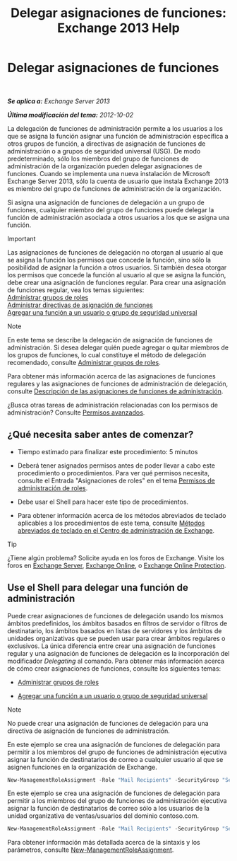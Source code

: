 ﻿---
title: 'Delegar asignaciones de funciones: Exchange 2013 Help'
TOCTitle: Delegar asignaciones de funciones
ms:assetid: ed2d00d9-90c9-49dc-ab8a-cd791569aeed
ms:mtpsurl: https://technet.microsoft.com/es-es/library/Dd351237(v=EXCHG.150)
ms:contentKeyID: 49895997
ms.date: 04/23/2018
mtps_version: v=EXCHG.150
ms.translationtype: HT
---

# Delegar asignaciones de funciones

 

_**Se aplica a:** Exchange Server 2013_

_**Última modificación del tema:** 2012-10-02_

La delegación de funciones de administración permite a los usuarios a los que se asigna la función asignar una función de administración específica a otros grupos de función, a directivas de asignación de funciones de administración o a grupos de seguridad universal (USG). De modo predeterminado, sólo los miembros del grupo de funciones de administración de la organización pueden delegar asignaciones de funciones. Cuando se implementa una nueva instalación de Microsoft Exchange Server 2013, sólo la cuenta de usuario que instala Exchange 2013 es miembro del grupo de funciones de administración de la organización.

Si asigna una asignación de funciones de delegación a un grupo de funciones, cualquier miembro del grupo de funciones puede delegar la función de administración asociada a otros usuarios a los que se asigna una función.


> [!IMPORTANT]
> Las asignaciones de funciones de delegación no otorgan al usuario al que se asigna la función los permisos que concede la función, sino sólo la posibilidad de asignar la función a otros usuarios. Si también desea otorgar los permisos que concede la función al usuario al que se asigna la función, debe crear una asignación de funciones regular. Para crear una asignación de funciones regular, vea los temas siguientes:<BR><A href="manage-role-groups-exchange-2013-help.md">Administrar grupos de roles</A><BR><A href="manage-role-assignment-policies-exchange-2013-help.md">Administrar directivas de asignación de funciones</A><BR><A href="add-a-role-to-a-user-or-usg-exchange-2013-help.md">Agregar una función a un usuario o grupo de seguridad universal</A>




> [!NOTE]
> En este tema se describe la delegación de asignación de funciones de administración. Si desea delegar quién puede agregar o quitar miembros de los grupos de funciones, lo cual constituye el método de delegación recomendado, consulte <A href="manage-role-groups-exchange-2013-help.md">Administrar grupos de roles</A>.



Para obtener más información acerca de las asignaciones de funciones regulares y las asignaciones de funciones de administración de delegación, consulte [Descripción de las asignaciones de funciones de administración](understanding-management-role-assignments-exchange-2013-help.md).

¿Busca otras tareas de administración relacionadas con los permisos de administración? Consulte [Permisos avanzados](advanced-permissions-exchange-2013-help.md).

## ¿Qué necesita saber antes de comenzar?

  - Tiempo estimado para finalizar este procedimiento: 5 minutos

  - Deberá tener asignados permisos antes de poder llevar a cabo este procedimiento o procedimientos. Para ver qué permisos necesita, consulte el Entrada "Asignaciones de roles" en el tema [Permisos de administración de roles](role-management-permissions-exchange-2013-help.md).

  - Debe usar el Shell para hacer este tipo de procedimientos.

  - Para obtener información acerca de los métodos abreviados de teclado aplicables a los procedimientos de este tema, consulte [Métodos abreviados de teclado en el Centro de administración de Exchange](keyboard-shortcuts-in-the-exchange-admin-center-exchange-online-protection-help.md).


> [!TIP]
> ¿Tiene algún problema? Solicite ayuda en los foros de Exchange. Visite los foros en <A href="https://go.microsoft.com/fwlink/p/?linkid=60612">Exchange Server</A>, <A href="https://go.microsoft.com/fwlink/p/?linkid=267542">Exchange Online</A>, o <A href="https://go.microsoft.com/fwlink/p/?linkid=285351">Exchange Online Protection</A>.



## Use el Shell para delegar una función de administración

Puede crear asignaciones de funciones de delegación usando los mismos ámbitos predefinidos, los ámbitos basados en filtros de servidor o filtros de destinatario, los ámbitos basados en listas de servidores y los ámbitos de unidades organizativas que se pueden usar para crear ámbitos regulares o exclusivos. La única diferencia entre crear una asignación de funciones regular y una asignación de funciones de delegación es la incorporación del modificador *Delegating* al comando. Para obtener más información acerca de cómo crear asignaciones de funciones, consulte los siguientes temas:

  - [Administrar grupos de roles](manage-role-groups-exchange-2013-help.md)

  - [Agregar una función a un usuario o grupo de seguridad universal](add-a-role-to-a-user-or-usg-exchange-2013-help.md)


> [!NOTE]
> No puede crear una asignación de funciones de delegación para una directiva de asignación de funciones de administración.



En este ejemplo se crea una asignación de funciones de delegación para permitir a los miembros del grupo de funciones de administración ejecutiva asignar la función de destinatarios de correo a cualquier usuario al que se asignen funciones en la organización de Exchange.

  ```powershell
  New-ManagementRoleAssignment -Role "Mail Recipients" -SecurityGroup "Senior Admins" -Name "Mail Recipients_Senior Admin - Delegate" -Delegating
  ```

En este ejemplo se crea una asignación de funciones de delegación para permitir a los miembros del grupo de funciones de administración ejecutiva asignar la función de destinatarios de correo sólo a los usuarios de la unidad organizativa de ventas/usuarios del dominio contoso.com.

  ```powershell
  New-ManagementRoleAssignment -Role "Mail Recipients" -SecurityGroup "Senior Admins" -Name "Mail Recipients_Senior Admins - Delegate" -RecipientOrganizationalUnitScope contoso.com/sales/users -Delegating
  ```

Para obtener información más detallada acerca de la sintaxis y los parámetros, consulte [New-ManagementRoleAssignment](https://technet.microsoft.com/es-es/library/dd335193\(v=exchg.150\)).

